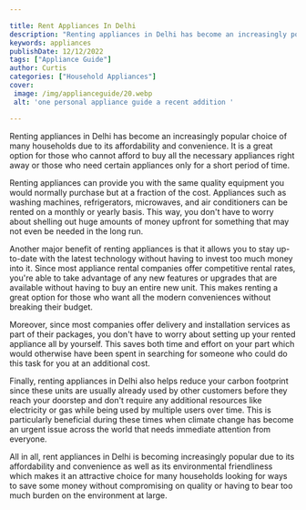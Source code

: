 ```yaml
---

title: Rent Appliances In Delhi
description: "Renting appliances in Delhi has become an increasingly popular choice of many households due to its affordability and convenience....swipe up to find out"
keywords: appliances
publishDate: 12/12/2022
tags: ["Appliance Guide"]
author: Curtis
categories: ["Household Appliances"]
cover: 
 image: /img/applianceguide/20.webp
 alt: 'one personal appliance guide a recent addition '

---
```


Renting appliances in Delhi has become an increasingly popular choice of many households due to its affordability and convenience. It is a great option for those who cannot afford to buy all the necessary appliances right away or those who need certain appliances only for a short period of time. 

Renting appliances can provide you with the same quality equipment you would normally purchase but at a fraction of the cost. Appliances such as washing machines, refrigerators, microwaves, and air conditioners can be rented on a monthly or yearly basis. This way, you don't have to worry about shelling out huge amounts of money upfront for something that may not even be needed in the long run. 

Another major benefit of renting appliances is that it allows you to stay up-to-date with the latest technology without having to invest too much money into it. Since most appliance rental companies offer competitive rental rates, you're able to take advantage of any new features or upgrades that are available without having to buy an entire new unit. This makes renting a great option for those who want all the modern conveniences without breaking their budget. 

Moreover, since most companies offer delivery and installation services as part of their packages, you don't have to worry about setting up your rented appliance all by yourself. This saves both time and effort on your part which would otherwise have been spent in searching for someone who could do this task for you at an additional cost. 

Finally, renting appliances in Delhi also helps reduce your carbon footprint since these units are usually already used by other customers before they reach your doorstep and don't require any additional resources like electricity or gas while being used by multiple users over time. This is particularly beneficial during these times when climate change has become an urgent issue across the world that needs immediate attention from everyone. 

All in all, rent appliances in Delhi is becoming increasingly popular due to its affordability and convenience as well as its environmental friendliness which makes it an attractive choice for many households looking for ways to save some money without compromising on quality or having to bear too much burden on the environment at large.
